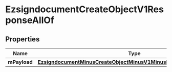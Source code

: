 
# EzsigndocumentCreateObjectV1ResponseAllOf

## Properties
Name | Type | Description | Notes
------------ | ------------- | ------------- | -------------
**mPayload** | [**EzsigndocumentMinusCreateObjectMinusV1MinusResponseMinusMPayload**](EzsigndocumentMinusCreateObjectMinusV1MinusResponseMinusMPayload.md) |  | 



